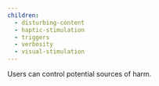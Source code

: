```yaml
---
children:
  - disturbing-content
  - haptic-stimulation
  - triggers
  - verbosity
  - visual-stimulation
---
```


Users can control potential sources of harm.
